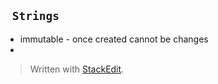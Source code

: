 ` Strings`
---
- immutable - once created cannot be changes
- 

> Written with [StackEdit](https://stackedit.io/).
<!--stackedit_data:
eyJoaXN0b3J5IjpbLTExMzIwMDk4NzRdfQ==
-->